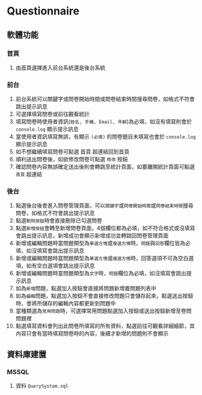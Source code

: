 # Questionnaire

## 軟體功能
### 首頁
1. 由首頁選擇進入前台系統還是後台系統

### 前台
1. 前台系統可以關鍵字或問卷開始時間或問卷結束時間搜尋問卷，如格式不符會跳出提示訊息
2. 可選擇填寫問卷或前往觀看統計
3. 填寫問卷時使用者資訊(`姓名, 手機, Email, 年齡`)為必填，如沒有填寫則會於 `console.log` 顯示提示訊息
4. 當使用者資訊填寫無誤，有顯示 `(必填)` 的問卷題目未填寫也會於 `console.log` 顯示提示訊息
5. 如不想繼續填寫問卷可點選 首頁 超連結回到首頁
6. 順利送出問卷後，如欲修改問卷可點選 `修改` 按鈕
7. 確認問卷內容無誤確定送出後則會轉跳至統計頁面，如要離開統計頁面可點選 `首頁` 超連結

### 後台
1. 點選後台後會進入問卷管理頁面，可以`關鍵字`或`問卷開始時間`或`問卷結束時間`搜尋問卷，如格式不符會跳出提示訊息
2. 點選`刪除按鈕`時會直接刪除已勾選問卷
3. 點選`新增按鈕`會轉至新增問卷頁面，4個欄位都為必填，如不符合格式或沒填寫會跳出提示訊息，新增成功會顯示新增成功並轉跳回問卷管理頁面
4. 新增或編輯問題時當問題類型為`單選方塊`或`複選方塊`時，`問題`與`回答`欄位皆為必填，如沒填寫會跳出提示訊息
5. 新增或編輯問題時當問題類型為`單選方塊`或`複選方塊`時，回答選項不可為空白選項，如有空白選項會跳出提示訊息
6. 新增或編輯問題時當問題類型為`文字`時，`問題`欄位為必填，如沒填寫會跳出提示訊息
7. 如為`新增`問題，點選加入按鈕會直接將問題新增置問題列表中
8. 如為`編輯`問題，點選加入按鈕不會直接修改問題只會儲存起來，點選送出按鈕時，會將所儲存的編輯內容都更新到問題中
9. 當種類選為`常用問題`時，可選擇常用問題點選加入按鈕或送出按鈕新增至卷問問題裡
10. 點選填寫資料會列出此問卷所填寫的所有資料，點選前往可觀看詳細細節，其內容只會有當時填寫問卷時的內容，後續才新增的問題則不會顯示

## 資料庫建置
### MSSQL
1. 資料 `QuerySystem.sql`